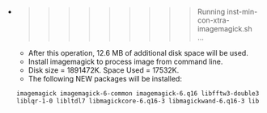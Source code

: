 * >>>>>>>>> Running inst-min-con-xtra-imagemagick.sh ...
  * After this operation, 12.6 MB of additional disk space will be used.
  * Install imagemagick to process image from command line.
  * Disk size = 1891472K. Space Used = 17532K.
  * The following NEW packages will be installed:
  ```bash
  imagemagick imagemagick-6-common imagemagick-6.q16 libfftw3-double3
  liblqr-1-0 libltdl7 libmagickcore-6.q16-3 libmagickwand-6.q16-3 libopenjp2-7
  ```
